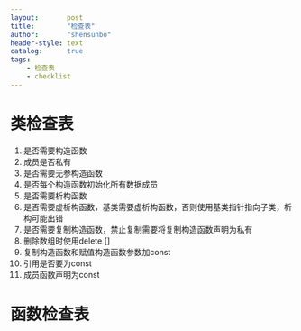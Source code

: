 ```yaml
---
layout:       post
title:        "检查表"
author:       "shensunbo"
header-style: text
catalog:      true
tags:
    - 检查表
    - checklist
---
```


# 类检查表
1. 是否需要构造函数
2. 成员是否私有
3. 是否需要无参构造函数
4. 是否每个构造函数初始化所有数据成员
5. 是否需要析构函数
6. 是否需要虚析构函数，基类需要虚析构函数，否则使用基类指针指向子类，析构可能出错
7. 是否需要复制构造函数，禁止复制需要将复制构造函数声明为私有
8. 删除数组时使用delete []
9. 复制构造函数和赋值构造函数参数加const
10. 引用是否要为const
11. 成员函数声明为const

# 函数检查表  

